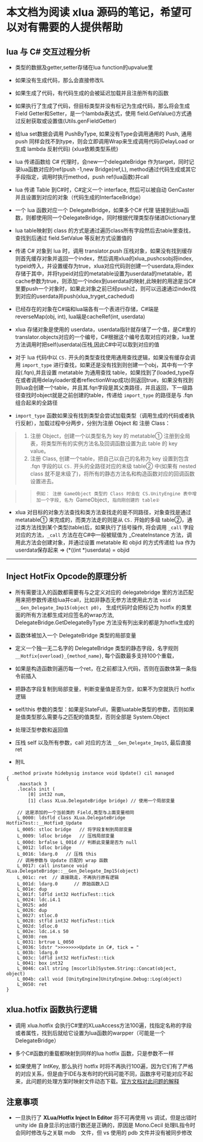 # 本文档为阅读 xlua 源码的笔记，希望可以对有需要的人提供帮助

## lua 与 C# 交互过程分析
- 类型的数据及getter,setter存储在lua function的upvalue里
- 如果没有生成代码，那么会直接修改IL
- 如果生成了代码，有代码生成的会被延迟加载并且注册所有的函数
- 如果执行了生成了代码，但目标类型并没有标记为生成代码，那么将会生成 Field Getter和Setter，是一个lambda表达式，使用 field.GetValue()方式通过反射获取或设置值(Utils.genFieldGetter)
- 给lua set数据会调用 PushByType, 如果没有Type会调用通用的 Push, 通用 push 同样会找不到type，则会立即调用Wrap来生成调用代码(DelayLoad or 生成 lambda 反射代码)   {xlua依赖类型系统}

- lua 传递函数给 C# 代理时，会new一个delegateBridge 作为target，同时记录lua函数对应的ref(push -1,new Bridge(ref,L), method通过代码生成或其它手段指定，调用时执行method，push ref(lua函数)并call

- lua 传递 Table 到C#时，C#定义一个 interface, 然后可以被自动 GenCaster并且设置到对应的对象（代码生成的InterfaceBridge）

- 一个 lua 函数对应一个 DelegateBridge，如果多个C# 代理 链接到此lua函数，则都使用同一个DelegateBridge，同时根据代理类型存储进Dictionary里

- lua table映射到 class 的方式是通过遍历class所有字段然后去table里查找，查找到后通过 field.SetValue 等反射方式设置值的

- 传递 C# 对象到 lua 时，调用 translator.push 压栈对象，如果没有找到缓存则首先缓存对象并返回一个index，然后调用xlua的xlua_pushcsobj将index, typeid传入，并设置缓存为true，xlua对应代码则创建一个userdata,将index存储于其中，并将typeid对应的metatable设置为userdata的metatable，若cache参数为true，则添加一个index到userdata的映射,此映射的用途是当C#里要push一个对象时，如果此对象之前已经push过，则可以迅速通过index找到对应的userdata并push(xlua_tryget_cachedud)

- 已经存在的对象在C#端和lua端各有一个表进行存储，C#端是reverseMap(obj, int), lua端是cacheRef(int, userdata)

- xlua 存储对象是使用的 userdata，userdata指针就存储了一个值，是C#里的translator.objects对应的一个编号，C#根据这个编号去取对应的对象，lua里方法调用时把self(userdata)压栈,因此C#中可以取到对应的值

- 对于 lua 代码中以 `CS.` 开头的类型查找使用通用查找逻辑，如果没有缓存会调用 `import_type` 进行查找，如果还是没有找到则创建一个obj，其中有一个字段(.fqn),并且设置 metatable 为通用查找 table，如果找到了(loaded_type存在或者调用delayloader或者reflectionWrap成功)则返回true，如果没有找到则lua会创建一个table，并且其.fqn字段是其父类路径，并且返回，下一级路径查找时object就是之前创建的table，传递给 `import_type` 的路径是与 .fqn 组合起来的全路径

- `import_type` 函数如果没有找到类型会尝试加载类型（调用生成的代码或者执行反射），加载过程中分两步，分别为注册 Object 和 注册 Class：

> 1. 注册 Object，创建一个以类型名为 key 的 metatable① 注册到全局表，将类型所有的实例方法名及回调函数设置为此 table 的 key value。
> 2. 注册 Class, 创建一个table，把自己以自己的名称为 key 设置到包含 .fqn 字段的以 `CS.` 开头的全路径对应的末级 table② 中(如果有 nested class 就不是末级了)，将所有的静态方法名和构造函数对应的回调函数设置进去。

>> `例如： 注册 GameObject 类型的 Class 时会在 CS.UnityEngine 表中增加一个字段, 名为 `GameObject`, 指向刚创建的 table②`

- xlua 对目标的对象方法查找和类方法查找走的是不同路径，对象查找是通过 metatable① 来完成的，而类方法走的则是从 `CS.` 开始的多级 table②，通过类方法找到某个类型(table)后，如果执行了括号操作, 将会调用 `_call` 字段对应的方法，`_call` 方法在在C#中一般被赋值为 _CreateInstance 方法，调用此方法会创建对象，并通过设置 metatable 和 objid 的方式传递给 lua 作为 userdata保存起来 => (*((int *)userdata) = objid
 

-----
## Inject HotFix Opcode的原理分析
- 所有需要注入的函数都需要有与之定义对应的 delegatebridge 里的方法匹配用来把参数传递给lua并call，比如非静态无参方法使用此方法 `void __Gen_Delegate_Imp15(object p0)`， 生成代码时会把标记为 hotfix 的类里面的所有方法都生成对应签名的wrap方法, DelegateBridge.GetDelegateByType 方法没有列出来的都是为hotfix生成的

- 函数体被加入一个 DelegateBridge 类型的局部变量

- 定义一个独一无二名字的 DelegateBridge 类型的静态字段，名字规则 `__Hotfix{overload}_{method_name}`, 每个函数最多支持100个重载，

- 如果是构造函数则遍历每一个ret，在之前都注入代码，否则在函数体第一条指令前插入

- 把静态字段复制到局部变量，判断变量值是否为空，如果不为空就执行 hotfix 逻辑

-  self/this 参数的类型：如果是StateFull，需要luatable类型的参数，否则如果是值类型那么需要与之匹配的值类型，否则全部是 System.Object

-  处理泛型参数和返回值

-  压栈 self 以及所有参数，call 对应的方法 `__Gen_Delegate_Imp15`, 最后直接 ret
-  附IL
```
  .method private hidebysig instance void Update() cil managed
{
    .maxstack 3
    .locals init (
        [0] int32 num,
        [1] class XLua.DelegateBridge bridge) // 使用一个局部变量
    
    // 这是添加的一个当前类的 Field,类型与上面变量相同
    L_0000: ldsfld class XLua.DelegateBridge HotfixTest::__Hotfix0_Update
    L_0005: stloc bridge   // 将字段复制到局部变量
    L_0009: ldloc bridge   // 压栈局部变量
    L_000d: brfalse L_001d // 判断此变量是否为 null
    L_0012: ldloc bridge
    L_0016: ldarg.0   // 压栈 this
    // 调用参数与 Update 匹配的 wrap 函数
    L_0017: call instance void XLua.DelegateBridge::__Gen_Delegate_Imp15(object)
    L_001c: ret  // 直接跳走，不再执行原有逻辑
    L_001d: ldarg.0      // 原始函数入口
    L_001e: dup 
    L_001f: ldfld int32 HotfixTest::tick
    L_0024: ldc.i4.1 
    L_0025: add 
    L_0026: dup 
    L_0027: stloc.0 
    L_0028: stfld int32 HotfixTest::tick
    L_002d: ldloc.0 
    L_002e: ldc.i4.s 50
    L_0030: rem 
    L_0031: brtrue L_0050
    L_0036: ldstr ">>>>>>>>Update in C#, tick = "
    L_003b: ldarg.0 
    L_003c: ldfld int32 HotfixTest::tick
    L_0041: box int32
    L_0046: call string [mscorlib]System.String::Concat(object, object)
    L_004b: call void [UnityEngine]UnityEngine.Debug::Log(object)
    L_0050: ret 
}
```

## xlua.hotfix 函数执行逻辑
- 调用 xlua.hotfix 会执行C#里的XLuaAccess方法100遍，找指定名称的字段或者属性，找到后就给它设置为lua函数的warpper（可能是一个 DelegateBridge）

- 多个C#函数的重载都映射到同样的lua hotfix 函数，只是参数不一样

- 如果使用了 IntKey, 那么执行 hotfix 时将不再执行100遍，因为它们有了严格的对应关系，但是由于IDE与发布时的代码可能不同，函数序号可能对应不起来，此问题的处理方案时映射文件动态下载。[官方文档对此问题的解释](https://github.com/Tencent/xLua/blob/master/Assets/XLua/Doc/hotfix.md#hotfix-flag)
 
 
 
 ## 注意事项
 - 一旦执行了 **XLua/Hotfix Inject In Editor** 将不可再使用 vs 调试，但是出错时 unity ide 自身显示的出错行数还是正确的，原因是 Mono.Cecil 处理IL指令时会同时修改与之关联 mdb　文件，但 vs 使用的 pdb 文件并没有被同步修改
